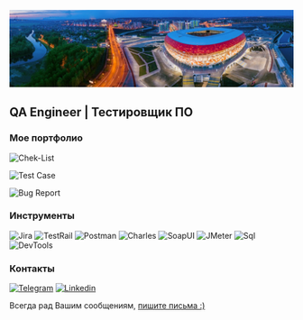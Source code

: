 ![Header](https://github.com/QADyakov/qadyakov/blob/main/assets/qaheader.jpg) 

## QA Engineer | Тестировщик ПО

### Мое портфолио
![Chek-List]()

![Test Case]()

![Bug Report]()

### Инструменты
![Jira](https://img.shields.io/badge/-Jira-090909?style=flat-square&logo=jira)
![TestRail](https://img.shields.io/badge/-TestRail-090909?style=flat-square&logo=TestRail)
![Postman](https://img.shields.io/badge/-Postman-090909?style=flat-square&logo=Postman)
![Charles](https://img.shields.io/badge/-Charles-090909?style=flat-square&logo=Charles)
![SoapUI](https://img.shields.io/badge/-SoapUI-090909?style=flat-square&logo=SoapUI)
![JMeter](https://img.shields.io/badge/-JMeter-090909?style=flat-square&logo=JMeter)
![Sql](https://img.shields.io/badge/-SQL-090909?style=flat-square&logo=sql)
![DevTools](https://img.shields.io/badge/-DevTools-090909?style=flat-square&logo=DevTools)

### Контакты
[![Telegram](https://img.shields.io/badge/-Telegram-090909?style=flat-square&logo=Telegram)](https://t.me/dyakmer)
[![Linkedin](https://img.shields.io/badge/-Linkedin-090909?style=flat-square&logo=Linkedin)](https://www.linkedin.com/mwlite/in/nikita-dyakov-493415236)
<p>Всегда рад Вашим сообщениям, <a href="mailto:nickdyakov@gmail.com">пишите письма :)</a></p>